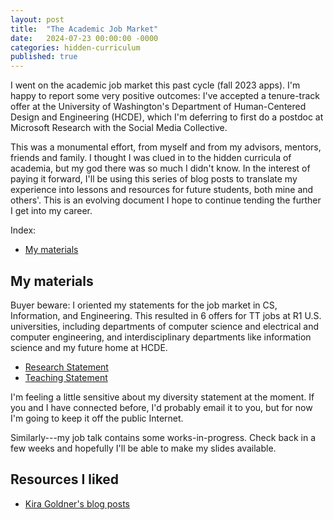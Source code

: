 ```yaml
---
layout: post
title:  "The Academic Job Market"
date:   2024-07-23 00:00:00 -0000
categories: hidden-curriculum
published: true
---
```


I went on the academic job market this past cycle (fall 2023 apps). I'm happy to report some very positive outcomes: I've accepted a tenure-track offer at the University of Washington's Department of Human-Centered Design and Engineering (HCDE), which I'm deferring to first do a postdoc at Microsoft Research with the Social Media Collective.

<!-- I wound up with 6 offers, for tenure-track Assistant Professor positions at departments across CS, Information, and Engineering. To get there, I submitted ~40 distinct applications. Of that, I had 19 first-round interviews, resulting in 14 invitations to on-sites. I declined 5 of those invitations. Of the 9 invitations that I accepted, 6 resulted in a department making me a TT offer. -->

This was a monumental effort, from myself and from my advisors, mentors, friends and family. I thought I was clued in to the hidden curricula of academia, but my god there was so much I didn't know. In the interest of paying it forward, I'll be using this series of blog posts to translate my experience into lessons and resources for future students, both mine and others'. This is an evolving document I hope to continue tending the further I get into my career.

Index:
- [My materials](#my-materials)
<!-- - [How the process went for me](#my-outcomes) -->

## My materials

Buyer beware: I oriented my statements for the job market in CS, Information, and Engineering. This resulted in 6 offers for TT jobs at R1 U.S. universities, including departments of computer science and electrical and computer engineering, and interdisciplinary departments like information science and my future home at HCDE.

- [Research Statement](/assets/EmilyTseng_ResearchStatement_2024.pdf)
- [Teaching Statement](/assets/EmilyTseng_TeachingStatement_2024.pdf)

I'm feeling a little sensitive about my diversity statement at the moment. If you and I have connected before, I'd probably email it to you, but for now I'm going to keep it off the public Internet.

Similarly---my job talk contains some works-in-progress. Check back in a few weeks and hopefully I'll be able to make my slides available.

## Resources I liked

- [Kira Goldner's blog posts](https://www.kiragoldner.com/blog/job-market.html)

